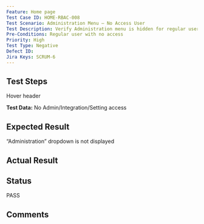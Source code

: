 ```yaml
---
Feature: Home page
Test Case ID: HOME-RBAC-008
Test Scenario: Administration Menu – No Access User
Test Description: Verify Administration menu is hidden for regular user without access
Pre-Conditions: Regular user with no access
Priority: High
Test Type: Negative
Defect ID: 
Jira Keys: SCRUM-6
---
```


## Test Steps
Hover header

**Test Data:** No Admin/Integration/Setting access

## Expected Result
“Administration” dropdown is not displayed

## Actual Result


## Status
PASS

## Comments

